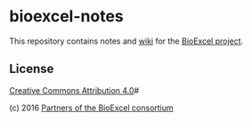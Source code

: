 # bioexcel-notes

This repository contains notes and 
[wiki](https://github.com/bioexcel/bioexcel-notes/wiki) for the [BioExcel project](http://bioexcel.eu/).

## License

[Creative Commons Attribution 4.0](http://creativecommons.org/licenses/by/4.0/)#

(c) 2016 [Partners of the BioExcel consortium](http://bioexcel.eu/about/partners/)

